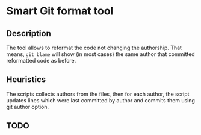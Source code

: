 # Smart Git format tool

## Description

The tool allows to reformat the code not changing the authorship. That means, `git blame` will show (in most cases) the same author that committed reformatted code as before.

## Heuristics

The scripts collects authors from the files, then for each author, the script updates lines which were last committed by author and commits them using git author option.

## TODO

